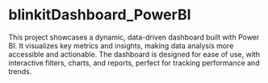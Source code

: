 # blinkitDashboard_PowerBI
This project showcases a dynamic, data-driven dashboard built with Power BI. It visualizes key metrics and insights, making data analysis more accessible and actionable. The dashboard is designed for ease of use, with interactive filters, charts, and reports, perfect for tracking performance and trends.
